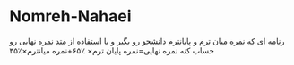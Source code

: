# Nomreh-Nahaei
رنامه ای که نمره میان ترم و پایانترم دانشجو رو بگیر و با استفاده از متد نمره نهایی رو حساب کنه نمره نهایی=نمره پایان ترم× ٪۶۵+نمره میانترم×٪۳۵
